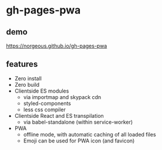 # gh-pages-pwa

## demo

https://norgeous.github.io/gh-pages-pwa

## features

- Zero install
- Zero build
- Clientside ES modules
  - via importmap and skypack cdn
  - styled-components
  - less css compiler
- Clientside React and ES transpilation
  - via babel-standalone (within service-worker)
- PWA
  - offline mode, with automatic caching of all loaded files
  - Emoji can be used for PWA icon (and favicon)
